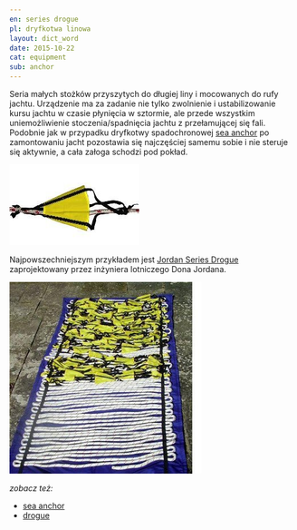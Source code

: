 ```yaml
---
en: series drogue
pl: dryfkotwa linowa
layout: dict_word
date: 2015-10-22
cat: equipment
sub: anchor
---
```


Seria małych stożków przyszytych do długiej liny i mocowanych do rufy jachtu. Urządzenie ma za zadanie nie tylko zwolnienie 
i ustabilizowanie kursu jachtu w czasie płynięcia w sztormie, ale przede wszystkim uniemożliwienie stoczenia/spadnięcia 
jachtu z przełamującej się fali.  
Podobnie jak w przypadku dryfkotwy spadochronowej [sea anchor](/dict/s/sea-anchor.html) po zamontowaniu jacht pozostawia 
się najczęściej samemu sobie i nie steruje się aktywnie, a cała załoga schodzi pod pokład.

![Jordan Series Drogue](/img/dict/jordan-series-drogue.jpg)

Najpowszechniejszym przykładem jest [Jordan Series Drogue](http://www.oceanbrake.com/) zaprojektowany przez inżyniera
lotniczego Dona Jordana.

![Jordan Series Drogue](/img/dict/jordan-series-drogue-2.jpg)


*zobacz też:*

* [sea anchor](/dict/s/sea-anchor.html)
* [drogue](/dict/d/drogue.html)